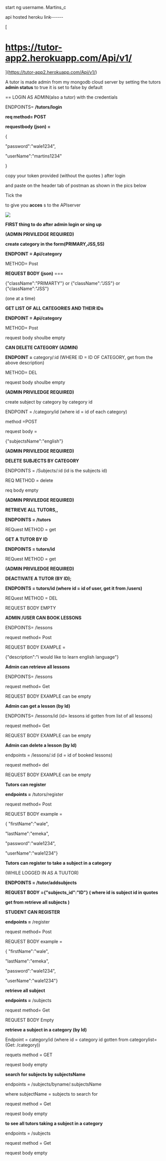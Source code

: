 start ng username. Martins\_c

api hosted heroku link------

[
# https://tutor-app2.herokuapp.com/Api/v1/
](https://tutor-app2.herokuapp.com/Api/v1/)

A tutor is made admin from my mongodb cloud server by setting the tutors **admin status** to true
it is set to false by default

== LOGIN AS ADMIN(also a tutor) with the credentials

ENDPOINTS= **/tutors/login**

**req method= POST**

**requestbody (json) =**

{

&quot;password&quot;:&quot;wale1234&quot;,

&quot;userName&quot;:&quot;martins1234&quot;

}

copy your token provided (without the quotes ) after login

and paste on the header tab of postman as shown in the pics below

Tick the

to give you **acces** s to the APIserver

![](RackMultipart20200506-4-ps9ie0_html_3bc4d52b8e211f09.png)




**FIRST thing to do after admin login or sing up**

**(ADMIN PRIVILEDGE REQUIRED)**

**create category in the form(PRIMARY,JSS,SS)**

**ENDPOINT = Api/category**

METHOD= Post

**REQUEST BODY (json)** ===

{&quot;className&quot;:&quot;PRIMARTY&quot;} or {&quot;className&quot;:&quot;JSS&quot;} or {&quot;className&quot;:&quot;JSS&quot;}

(one at a time)



**GET LIST OF ALL CATEGORIES AND THEIR IDs**

**ENDPOINT = Api/category**

METHOD= Post

request body shoulbe empty

**CAN DELETE CATEGORY (ADMIN)**

**ENDPOINT =** category/:id (WHERE ID = ID OF CATEGORY, get from the above description)

METHOD= DEL

request body shoulbe empty





**(ADMIN PRIVILEDGE REQUIRED)**

create subject by category by category id

ENDPOINT = /category/id (where id = id of each category)

method =POST

request body =

{&quot;subjectsName&quot;:&quot;english&quot;}




**(ADMIN PRIVILEDGE REQUIRED)**

**DELETE SUBJECTS BY CATEGORY**

ENDPOINTS = /Subjects/:id (id is the subjects id)

REQ METHOD = delete

req body empty




**(ADMIN PRIVILEDGE REQUIRED)**

**RETRIEVE ALL TUTORS,,**

**ENDPOINTS = /tutors**

REQuest METHOD = get

**GET A TUTOR BY ID**

**ENDPOINTS = tutors/id**

REQuest METHOD = get





**(ADMIN PRIVILEDGE REQUIRED)**

**DEACTIVATE A TUTOR (BY ID);**

**ENDPOINTS = tutors/id (where id = id of user, get it from /users)**

REQuest METHOD = DEL

REQUEST BODY EMPTY






**ADMIN /USER CAN BOOK LESSONS**

ENDPOINTS= /lessons

request method= Post

REQUEST BODY EXAMPLE =

{&quot;description&quot;:&quot;i would like to learn english language&quot;}

**Admin can retrieve all lessons**

ENDPOINTS= /lessons

request method= Get

REQUEST BODY EXAMPLE can be empty






**Admin can get a lesson (by Id)**

ENDPOINTS= /lessons/id (id= lessons id gotten from list of all lessons)

request method= Get

REQUEST BODY EXAMPLE can be empty





**Admin can delete a lesson (by Id)**

endpoints = /lessons/:id (id = id of booked lessons)

request method= del

REQUEST BODY EXAMPLE can be empty





**Tutors can register**

**endpoints =** /tutors/register

request method= Post

REQUEST BODY example =

{ &quot;firstName&quot;:&quot;wale&quot;,

&quot;lastName&quot;:&quot;emeka&quot;,

&quot;password&quot;:&quot;wale1234&quot;,

&quot;userName&quot;:&quot;wale1234&quot;}





**Tutors can register to take a subject in a category**

(WHILE LOGGED IN AS A TUUTOR)

**ENDPOINTS = /tutor/addsubjects**

**REQUEST BODY ={&quot;subjects\_id&quot;:&quot;ID&quot;} ( where id is subject id in quotes**

**get from retrieve all subjects )**






**STUDENT CAN REGISTER**

**endpoints =** /register

request method= Post

REQUEST BODY example =

{ &quot;firstName&quot;:&quot;wale&quot;,

&quot;lastName&quot;:&quot;emeka&quot;,

&quot;password&quot;:&quot;wale1234&quot;,

&quot;userName&quot;:&quot;wale1234&quot;}





**retrieve all subject**

**endpoints =** /subjects

request method= Get

REQUEST BODY Empty






**retrieve a subject in a category (by Id)**

Endpoint = category/id (where id = category id gotten from categorylist= (Get: /category))

requets method = GET

request body empty





**search for subjects by subjectsName**

endpoints = /subjects/byname/:subjectsName

where subjectName = subjects to search for

request method = Get

request body empty





**to see all tutors taking a subject in a category**

endpoints = /subjects

request method = Get

request body empty
